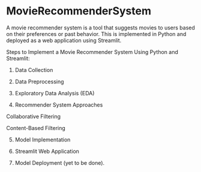 # MovieRecommenderSystem
A movie recommender system is a tool that suggests movies to users based on their preferences or past behavior. This is implemented in Python and deployed as a web application using Streamlit.

Steps to Implement a Movie Recommender System Using Python and Streamlit:

1. Data Collection

2. Data Preprocessing

3. Exploratory Data Analysis (EDA)

4. Recommender System Approaches

Collaborative Filtering

Content-Based Filtering

5. Model Implementation

6. Streamlit Web Application

7. Model Deployment (yet to be done).
